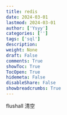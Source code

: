 ```yaml
---
title: redis
date: 2024-03-01
lastmod: 2024-03-01
author: ['Ysyy']
categories: ['']
tags: ['sql']
description: 
weight: None
draft: False
comments: True
showToc: True
TocOpen: True
hidemeta: False
disableShare: False
showbreadcrumbs: True
---
```

flushall 清空